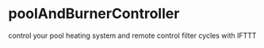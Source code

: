 # poolAndBurnerController
control your pool heating system and remote control filter cycles with IFTTT
